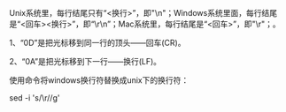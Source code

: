 Unix系统里，每行结尾只有“<换行>”，即"\n"；Windows系统里面，每行结尾是“<回车><换行>”，即“\r\n”；Mac系统里，每行结尾是“<回车>”，即"\r"；。


1、“0D”是把光标移到同一行的顶头——回车(CR)。

2、“0A”是把光标移到下一行——换行(LF)。


使用命令将windows换行符替换成unix下的换行符：

sed -i 's/\r//g'

